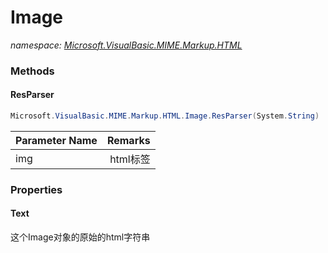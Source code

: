 ﻿# Image
_namespace: <a href="#" onClick="load('/docs/Microsoft.VisualBasic.MIME.Markup.HTML/index.md')">Microsoft.VisualBasic.MIME.Markup.HTML</a>_





### Methods

#### ResParser
```csharp
Microsoft.VisualBasic.MIME.Markup.HTML.Image.ResParser(System.String)
```


|Parameter Name|Remarks|
|--------------|-------|
|img|<img> html标签|



### Properties

#### Text
这个Image对象的原始的html字符串
